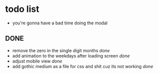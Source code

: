 # todo list

- you're gonna have a bad time doing the modal

## DONE

- remove the zero in the single digit months _done_
- add animation to the weekdays after loading screen _done_
- adjust mobile view _done_
- add gothic medium as a file for css and shit cuz its not working _done_
